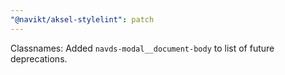 ```yaml
---
"@navikt/aksel-stylelint": patch
---
```


Classnames: Added `navds-modal__document-body` to list of future deprecations.
